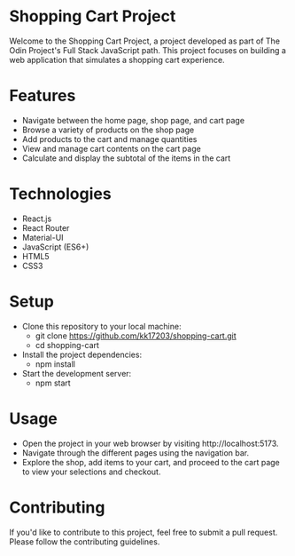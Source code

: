 # Shopping Cart Project

Welcome to the Shopping Cart Project, a project developed as part of The Odin Project's Full Stack JavaScript path. This project focuses on building a web application that simulates a shopping cart experience.

# Features

-   Navigate between the home page, shop page, and cart page
-   Browse a variety of products on the shop page
-   Add products to the cart and manage quantities
-   View and manage cart contents on the cart page
-   Calculate and display the subtotal of the items in the cart

# Technologies

-   React.js
-   React Router
-   Material-UI
-   JavaScript (ES6+)
-   HTML5
-   CSS3

# Setup

-   Clone this repository to your local machine:
    -   git clone https://github.com/kk17203/shopping-cart.git
    -   cd shopping-cart
-   Install the project dependencies:
    -   npm install
-   Start the development server:
    -   npm start

# Usage

-   Open the project in your web browser by visiting http://localhost:5173.
-   Navigate through the different pages using the navigation bar.
-   Explore the shop, add items to your cart, and proceed to the cart page to view your selections and checkout.

# Contributing

If you'd like to contribute to this project, feel free to submit a pull request. Please follow the contributing guidelines.

